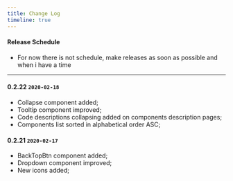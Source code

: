 ```yaml
---
title: Change Log
timeline: true
---
```


#### Release Schedule

- For now there is not schedule, make releases as soon as possible and when i have a time

---

#### 0.2.22 `2020-02-18`

- Collapse component added;
- Tooltip component improved;
- Code descriptions collapsing added on components description pages;
- Components list sorted in alphabetical order ASC;

#### 0.2.21 `2020-02-17`

- BackTopBtn component added;
- Dropdown component improved;
- New icons added;
